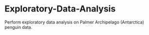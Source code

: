 # Exploratory-Data-Analysis
Perform exploratory data analysis on Palmer Archipelago (Antarctica) penguin data.
